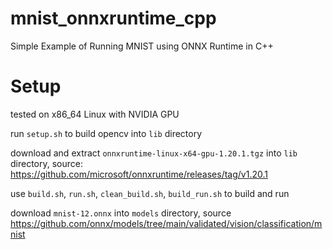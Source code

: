 # mnist_onnxruntime_cpp
Simple Example of Running MNIST using ONNX Runtime in C++



# Setup

tested on x86_64 Linux with NVIDIA GPU

run `setup.sh` to build opencv into `lib` directory

download and extract `onnxruntime-linux-x64-gpu-1.20.1.tgz` into `lib` directory, source: https://github.com/microsoft/onnxruntime/releases/tag/v1.20.1

use `build.sh`, `run.sh`, `clean_build.sh`, `build_run.sh` to build and run

download `mnist-12.onnx` into `models` directory, source https://github.com/onnx/models/tree/main/validated/vision/classification/mnist
